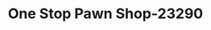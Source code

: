 ---
f_zip-code: 19053
f_state-code: PA
title: One Stop Pawn Shop-23290
f_phone: 215-638-7888
f_city-only: Feasterville Trevose
f_address: Feasterville Trevose Feasterville Trevose
f_location-unique-id: '23290'
slug: one-stop-pawn-shop-23290
updated-on: '2024-05-30T13:46:58.046Z'
created-on: '2024-05-30T13:36:59.803Z'
published-on: '2024-05-30T13:54:32.469Z'
f_city-state: cms/city/feasterville-trevose-pa.md
f_company: cms/company/one-stop-pawn-shop.md
f_state: cms/state/pennsylvania.md
layout: '[payday-loan].html'
tags: payday-loan
---